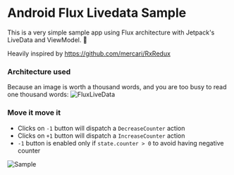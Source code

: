# Android Flux Livedata Sample
This is a very simple sample app using Flux architecture with Jetpack's LiveData and ViewModel. :rocket:

Heavily inspired by https://github.com/mercari/RxRedux

### Architecture used
Because an image is worth a thousand words, and you are too busy to read one thousand words:
![FluxLiveData](https://i.imgur.com/PNV5A3H.png)

### Move it move it
- Clicks on `-1` button will dispatch a `DecreaseCounter` action
- Clicks on `+1` button will dispatch a `IncreaseCounter` action
- `-1` button is enabled only if `state.counter > 0` to avoid having negative counter

![Sample](https://media.giphy.com/media/9G1pA0Eo6O5VWHAd8E/giphy.gif)
